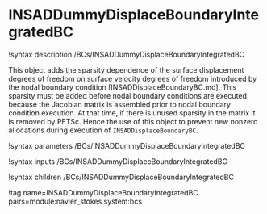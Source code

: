 # INSADDummyDisplaceBoundaryIntegratedBC

!syntax description /BCs/INSADDummyDisplaceBoundaryIntegratedBC

This object adds the sparsity dependence of the surface displacement degrees of
freedom on surface velocity degrees of freedom introduced by the nodal boundary
condition [INSADDisplaceBoundaryBC.md]. This sparsity must be added before
nodal boundary conditions are executed because the Jacobian matrix is assembled
prior to nodal boundary condition execution. At that time, if there is unused
sparsity in the matrix it is removed by PETSc. Hence the use of this object to
prevent new nonzero allocations during execution of `INSADDisplaceBoundaryBC`.

!syntax parameters /BCs/INSADDummyDisplaceBoundaryIntegratedBC

!syntax inputs /BCs/INSADDummyDisplaceBoundaryIntegratedBC

!syntax children /BCs/INSADDummyDisplaceBoundaryIntegratedBC

!tag name=INSADDummyDisplaceBoundaryIntegratedBC pairs=module:navier_stokes system:bcs
